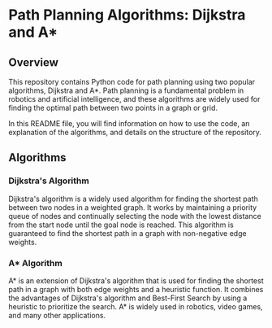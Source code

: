 # Path Planning Algorithms: Dijkstra and A*

## Overview
This repository contains Python code for path planning using two popular algorithms, Dijkstra and A*. Path planning is a fundamental problem in robotics and artificial intelligence, and these algorithms are widely used for finding the optimal path between two points in a graph or grid.

In this README file, you will find information on how to use the code, an explanation of the algorithms, and details on the structure of the repository.

## Algorithms
### Dijkstra's Algorithm
Dijkstra's algorithm is a widely used algorithm for finding the shortest path between two nodes in a weighted graph. It works by maintaining a priority queue of nodes and continually selecting the node with the lowest distance from the start node until the goal node is reached. This algorithm is guaranteed to find the shortest path in a graph with non-negative edge weights.

### A* Algorithm
A* is an extension of Dijkstra's algorithm that is used for finding the shortest path in a graph with both edge weights and a heuristic function. It combines the advantages of Dijkstra's algorithm and Best-First Search by using a heuristic to prioritize the search. A* is widely used in robotics, video games, and many other applications.



    

